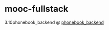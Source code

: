 # mooc-fullstack
3.10phonebook_backend @ [phonebook_backend](https://autumn-meadow-3751.fly.dev/api/persons)
